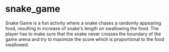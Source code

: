 # snake_game
Snake Game is a fun activity where a snake chases a randomly appearing food, resulting in increase of snake's length on swallowing the food. The player has to make sure that the snake never crosses the boundary of the game arena and try to maximize the score which is proportional to the food swallowed.
